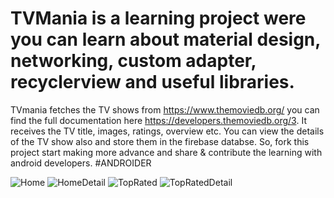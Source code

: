 # TVMania is a learning project were you can learn about material design, networking, custom adapter, recyclerview and useful libraries.
TVmania fetches the TV shows from https://www.themoviedb.org/ you can find the full documentation here https://developers.themoviedb.org/3.
It receives the TV title, images, ratings, overview etc. You can view the details of the TV show also and store them in the firebase databse.
So, fork this project start making more advance and share & contribute the learning with android developers. #ANDROIDER

![Home](https://ibb.co/hFmy5S) ![HomeDetail](https://ibb.co/kLPMs7) ![TopRated](https://ibb.co/fw2MQS) ![TopRatedDetail](https://ibb.co/cx2czn)
